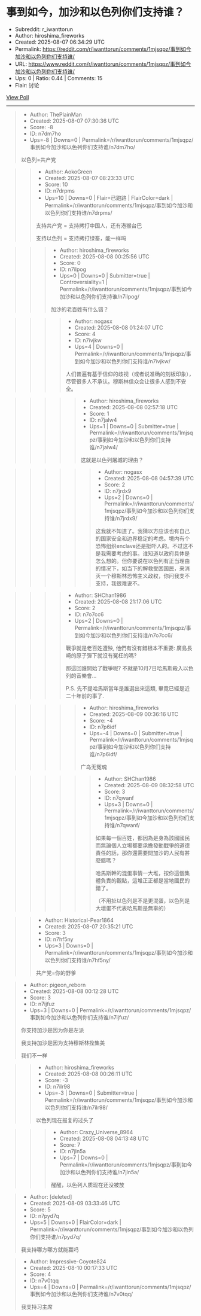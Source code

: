 # 事到如今，加沙和以色列你们支持谁？

- Subreddit: r_iwanttorun
- Author: hiroshima_fireworks
- Created: 2025-08-07 06:34:29 UTC
- Permalink: https://reddit.com/r/iwanttorun/comments/1mjsqpz/事到如今加沙和以色列你们支持谁/
- URL: https://www.reddit.com/r/iwanttorun/comments/1mjsqpz/事到如今加沙和以色列你们支持谁/
- Ups: 0 | Ratio: 0.44 | Comments: 15
- Flair: 讨论


[View Poll](https://www.reddit.com/poll/1mjsqpz)


---

> - Author: ThePlainMan
> - Created: 2025-08-07 07:30:36 UTC
> - Score: -8
> - ID: n7dm7ho
> - Ups=-8 | Downs=0 | Permalink=/r/iwanttorun/comments/1mjsqpz/事到如今加沙和以色列你们支持谁/n7dm7ho/
>
> 以色列=共产党

>> - Author: AokoGreen
>> - Created: 2025-08-07 08:23:33 UTC
>> - Score: 10
>> - ID: n7drpms
>> - Ups=10 | Downs=0 | Flair=已跑路 | FlairColor=dark | Permalink=/r/iwanttorun/comments/1mjsqpz/事到如今加沙和以色列你们支持谁/n7drpms/
>>
>> 支持共产党 = 支持拷打中国人，还有港猴台巴
>> 
>> 支持以色列 = 支持拷打绿畜，能一样吗

>>> - Author: hiroshima_fireworks
>>> - Created: 2025-08-08 00:25:56 UTC
>>> - Score: 0
>>> - ID: n7ilpog
>>> - Ups=0 | Downs=0 | Submitter=true | Controversiality=1 | Permalink=/r/iwanttorun/comments/1mjsqpz/事到如今加沙和以色列你们支持谁/n7ilpog/
>>>
>>> 加沙的老百姓有什么错？

>>>> - Author: nogasx
>>>> - Created: 2025-08-08 01:24:07 UTC
>>>> - Score: 4
>>>> - ID: n7ivjkw
>>>> - Ups=4 | Downs=0 | Permalink=/r/iwanttorun/comments/1mjsqpz/事到如今加沙和以色列你们支持谁/n7ivjkw/
>>>>
>>>> 人们普遍有基于信仰的歧视（或者说准确的刻板印象），尽管很多人不承认。穆斯林信众会让很多人感到不安全。

>>>>> - Author: hiroshima_fireworks
>>>>> - Created: 2025-08-08 02:57:18 UTC
>>>>> - Score: 1
>>>>> - ID: n7jalw4
>>>>> - Ups=1 | Downs=0 | Submitter=true | Permalink=/r/iwanttorun/comments/1mjsqpz/事到如今加沙和以色列你们支持谁/n7jalw4/
>>>>>
>>>>> 这就是以色列屠城的理由？

>>>>>> - Author: nogasx
>>>>>> - Created: 2025-08-08 04:57:39 UTC
>>>>>> - Score: 2
>>>>>> - ID: n7jrdx9
>>>>>> - Ups=2 | Downs=0 | Permalink=/r/iwanttorun/comments/1mjsqpz/事到如今加沙和以色列你们支持谁/n7jrdx9/
>>>>>>
>>>>>> 这我就不知道了。我猜以方应该也有自己的国家安全和边界稳定的考虑。境内有个恐怖组织enclave还是挺吓人的。不过这不是我需要考虑的事。谁知道以政府具体是怎么想的。但你要说在以色列有正当理由的情况下，如当下的解救受困国民，来消灭一个穆斯林恐怖主义政权，你问我支不支持，我很难说不。

>>>> - Author: SHChan1986
>>>> - Created: 2025-08-08 21:17:06 UTC
>>>> - Score: 2
>>>> - ID: n7o7cc6
>>>> - Ups=2 | Downs=0 | Permalink=/r/iwanttorun/comments/1mjsqpz/事到如今加沙和以色列你们支持谁/n7o7cc6/
>>>>
>>>> 戰爭就是老百姓遭殃, 他們有沒有錯根本不重要: 廣島長崎的原子彈下就沒有冤枉的嗎?
>>>> 
>>>> 那這回誰開始了戰爭呢? 不就是10月7日哈馬斯殺入以色列的音樂會...
>>>> 
>>>> P.S. 先不提哈馬斯當年是誰選出來這類, 畢竟已經是近二十年前的事了.

>>>>> - Author: hiroshima_fireworks
>>>>> - Created: 2025-08-09 00:36:16 UTC
>>>>> - Score: -4
>>>>> - ID: n7p6idf
>>>>> - Ups=-4 | Downs=0 | Submitter=true | Permalink=/r/iwanttorun/comments/1mjsqpz/事到如今加沙和以色列你们支持谁/n7p6idf/
>>>>>
>>>>> 广岛无冤魂

>>>>>> - Author: SHChan1986
>>>>>> - Created: 2025-08-09 08:32:58 UTC
>>>>>> - Score: 3
>>>>>> - ID: n7qwanf
>>>>>> - Ups=3 | Downs=0 | Permalink=/r/iwanttorun/comments/1mjsqpz/事到如今加沙和以色列你们支持谁/n7qwanf/
>>>>>>
>>>>>> 如果每一個百姓，都因為是身為該國國民而無論個人立場都要承擔發動戰爭的道德責任的話，那你還需要問加沙的人民有甚麼錯嗎？
>>>>>> 
>>>>>> 哈馬斯幹的混蛋事情一大堆，按你這個集體負責的觀點，這堆正正都是當地國民的錯了。
>>>>>> 
>>>>>> （不用扯以色列是不是更混蛋，以色列是大壞蛋不代表哈馬斯是無辜的）

>> - Author: Historical-Pear1864
>> - Created: 2025-08-07 20:35:21 UTC
>> - Score: 3
>> - ID: n7hf5ny
>> - Ups=3 | Downs=0 | Permalink=/r/iwanttorun/comments/1mjsqpz/事到如今加沙和以色列你们支持谁/n7hf5ny/
>>
>> 共产党=你的野爹

> - Author: pigeon_reborn
> - Created: 2025-08-08 00:12:28 UTC
> - Score: 3
> - ID: n7ijfuz
> - Ups=3 | Downs=0 | Permalink=/r/iwanttorun/comments/1mjsqpz/事到如今加沙和以色列你们支持谁/n7ijfuz/
>
> 你支持加沙是因为你是左派
> 
> 我支持加沙是因为支持穆斯林拴集美
> 
> 我们不一样

>> - Author: hiroshima_fireworks
>> - Created: 2025-08-08 00:26:11 UTC
>> - Score: -3
>> - ID: n7ilr98
>> - Ups=-3 | Downs=0 | Submitter=true | Permalink=/r/iwanttorun/comments/1mjsqpz/事到如今加沙和以色列你们支持谁/n7ilr98/
>>
>> 以色列现在报复的过头了

>>> - Author: Crazy_Universe_8964
>>> - Created: 2025-08-08 04:13:48 UTC
>>> - Score: 7
>>> - ID: n7jln5a
>>> - Ups=7 | Downs=0 | Permalink=/r/iwanttorun/comments/1mjsqpz/事到如今加沙和以色列你们支持谁/n7jln5a/
>>>
>>> 醒醒，以色列人质现在还没被放

> - Author: [deleted]
> - Created: 2025-08-09 03:33:46 UTC
> - Score: 5
> - ID: n7pyd7q
> - Ups=5 | Downs=0 | FlairColor=dark | Permalink=/r/iwanttorun/comments/1mjsqpz/事到如今加沙和以色列你们支持谁/n7pyd7q/
>
> 我支持哪方哪方就能赢吗

> - Author: Impressive-Coyote824
> - Created: 2025-08-10 00:17:33 UTC
> - Score: 4
> - ID: n7v0tqq
> - Ups=4 | Downs=0 | Permalink=/r/iwanttorun/comments/1mjsqpz/事到如今加沙和以色列你们支持谁/n7v0tqq/
>
> 我支持习主席
